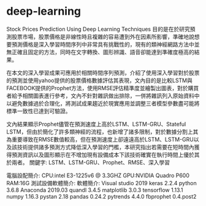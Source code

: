 # deep-learning
Stock Prices Prediction Using Deep Learning Techniques 
目的是在於研究預測股票市場，股票價格是非線性時且複雜的容易遭到外在因素所影響，準確地說想要預測價格是深入學習時間序列中非常具有挑戰性的，現有的類神經網路方法中並無正確且固定的方法，同時在文字轉換、圖形辨識、語音卻能達到準確度極高的結果。

在本文的深入學習成果可應用於相關時間序列預測，介紹了使用深入學習對於股票的預測並使用yahoo提供的股票價格數據評估其表現，文內目的是比較LSTM與FACEBOOK提供的Prophet方法，使用RMSE評估精準度並繪製出圖表，對於購買者給予相關圖表進行參考，文內不針對雜訊做出排除，一併將雜訊列入原始資料中以避免數據過於合理化，將測試成果趨近於現實應用並調整三者模型參數盡可能將標準一致性已達到可驗證。

文內結果顯示Prophet儘管在預測速度上高於LSTM、LSTM-GRU、Stateful LSTM，但由於簡化了許多類神經的流程，也新增了諸多限制，對於數據分割上其為重要導致在RMSE數值較高，但在預測速度上卻遠遠高於LSTM、LSTM-GRU以及該技術提供諸多預測方式降低深入學習的門檻，本研究指出若需要在短時間內獲得預測資訊以及圖形顯示在不增加現有設備成本下該技術確實在執行時間上優於其於兩者。
關鍵字: LSTM、LSTM-GRU、Prophet、RMSE、深入學習


電腦設配簡介:
CPU:intel E3-1225v6 @ 3.3GHZ
GPU:NVIDIA Quadro P600
RAM:16G
測試設備軟體簡介:
軟體簡介:
Visual studio 2019
keras 2.2.4
python 3.6.8
Anaconda 2019.03
quandl 3.4.5
matplotlib 3.0.3
tensorflow 1.13.1
numpy 1.16.3
pystan 2.18
pandas 0.24.2
pytrends 4.4.0
fbprophet 0.4.post2
